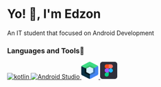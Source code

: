 # Yo! 👋, I'm Edzon
An IT student that focused on Android Development

### Languages and Tools💜
<p align="left"> <a href="https://kotlinlang.org" target="_blank"> <img src="https://www.vectorlogo.zone/logos/kotlinlang/kotlinlang-icon.svg" alt="kotlin" width="40" height="40"/> </a> <a href="https://developer.android.com/studio" target="_blank"> <img src="https://developer.android.com/studio/images/studio-icon-preview.svg" alt="Android Studio" width="40" height="40"/> </a> <a href="https://developer.android.com/jetpack/compose" target="_blank"> <img src="/compose_ic.svg" alt="Jetpack Compose" width="40" height="40"/> </a> <a href="https://www.figma.com/" target="_blank"> <img src="/figma_ic.svg" alt="figma" width="40" height="40"/> </a> </p>
